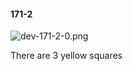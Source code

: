 #### 171-2
![dev-171-2-0.png](https://github.com/lil-lab/nlvr/raw/master/nlvr/dev/images/5/dev-171-2-0.png "dev-171-2-0.png")

There are 3 yellow squares